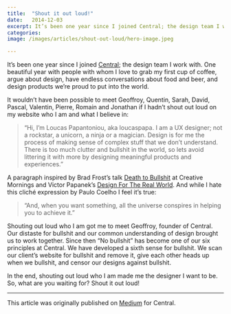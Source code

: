 ```yaml
---
title:  "Shout it out loud!"
date:   2014-12-03
excerpt: It’s been one year since I joined Central; the design team I work with. One beautiful year with people with whom I love to grab my first cup of coffee, argue about design, have endless conversations about food and beer, and design products we’re proud to put into the world...
categories:
image: /images/articles/shout-out-loud/hero-image.jpeg

---
```


It’s been one year since I joined [Central][1]; the design team I work with. One beautiful year with people with whom I love to grab my first cup of coffee, argue about design, have endless conversations about food and beer, and design products we’re proud to put into the world.

It wouldn’t have been possible to meet Geoffroy, Quentin, Sarah, David, Pascal, Valentin, Pierre, Romain and Jonathan if I hadn’t shout out loud on my website who I am and what I believe in:


>“Hi, I’m Loucas Papantoniou, aka loucaspapa. I am a UX designer; not a rockstar, a unicorn, a ninja or a magician. Design is for me the process of making sense of complex stuff that we don’t understand. There is too much clutter and bullshit in the world, so lets avoid littering it with more by designing meaningful products and experiences.”

A paragraph inspired by Brad Frost’s talk [Death to Bullshit][2] at Creative Mornings and Victor Papanek’s [Design For The Real World][3]. And while I hate this cliché expression by Paulo Coelho I feel it’s true:

> “And, when you want something, all the universe conspires in helping you to achieve it.”

Shouting out loud who I am got me to meet Geoffroy, founder of Central. Our distaste for bullshit and our common understanding of design brought us to work together. Since then “No bullshit” has become one of our six principles at Central. We have developed a sixth sense for bullshit. We scan our client’s website for bullshit and remove it, give each other heads up when we bullshit, and censor our designs against bullshit.

In the end, shouting out loud who I am made me the designer I want to be. So, what are you waiting for? Shout it out loud!

***

This article was originally published on [Medium][4] for Central.

<!-- References -->
[1]: http://central.team/ "Central"
[2]: http://vimeo.com/63437853 "Death to Bullshit talk"
[3]: http://www.amazon.com/exec/obidos/ASIN/0897331532/wwwaustinkleo-20/ "Design for the Real World"
[4]: https://blog.central.team/shout-it-out-loud-9ba8775f6577#.s2tpthigg "Article on Medium"
